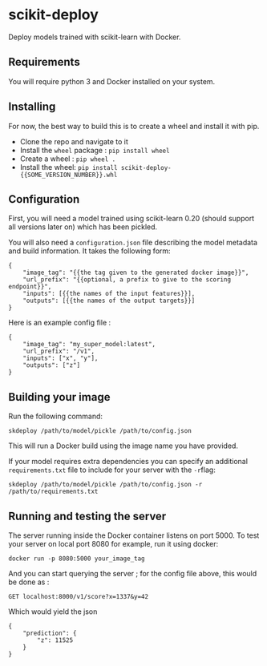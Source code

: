 # scikit-deploy

Deploy models trained with scikit-learn with Docker.

## Requirements

You will require python 3 and Docker installed on your system.

## Installing

For now, the best way to build this is to create a wheel and install it with pip.

- Clone the repo and navigate to it
- Install the `wheel` package : `pip install wheel`
- Create a wheel : `pip wheel .`
- Install the wheel: `pip install scikit-deploy-{{SOME_VERSION_NUMBER}}.whl`

## Configuration

First, you will need a model trained using scikit-learn 0.20 (should support all versions later on) which has been pickled.

You will also need a `configuration.json` file describing the model metadata and build information.
It takes the following form:

```
{
    "image_tag": "{{the tag given to the generated docker image}}",
    "url_prefix": "{{optional, a prefix to give to the scoring endpoint}}",
    "inputs": [{{the names of the input features}}],
    "outputs": [{{the names of the output targets}}]
}
```

Here is an example config file :

```
{
    "image_tag": "my_super_model:latest",
    "url_prefix": "/v1",
    "inputs": ["x", "y"],
    "outputs": ["z"]
}
```

## Building your image

Run the following command:

`skdeploy /path/to/model/pickle /path/to/config.json`

This will run a Docker build using the image name you have provided.

If your model requires extra dependencies you can specify an additional `requirements.txt` file to include
for your server with the `-r`flag:

`skdeploy /path/to/model/pickle /path/to/config.json -r /path/to/requirements.txt`

## Running and testing the server

The server running inside the Docker container listens on port 5000.
To test your server on local port 8080 for example, run it using docker:

`docker run -p 8080:5000 your_image_tag`

And you can start querying the server ; for the config file above, this would be done as :

`GET localhost:8000/v1/score?x=1337&y=42`

Which would yield the json

```
{
    "prediction": {
        "z": 11525
    }
}
```
